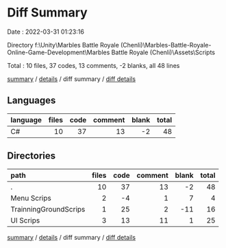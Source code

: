 # Diff Summary

Date : 2022-03-31 01:23:16

Directory f:\Unity\Marbles Battle Royale (Chenli)\Marbles-Battle-Royale-Online-Game-Development\Marbles Battle Royale (Chenli)\Assets\Scripts

Total : 10 files,  37 codes, 13 comments, -2 blanks, all 48 lines

[summary](results.md) / [details](details.md) / diff summary / [diff details](diff-details.md)

## Languages
| language | files | code | comment | blank | total |
| :--- | ---: | ---: | ---: | ---: | ---: |
| C# | 10 | 37 | 13 | -2 | 48 |

## Directories
| path | files | code | comment | blank | total |
| :--- | ---: | ---: | ---: | ---: | ---: |
| . | 10 | 37 | 13 | -2 | 48 |
| Menu Scrips | 2 | -4 | 1 | 7 | 4 |
| TrainningGroundScrips | 1 | 25 | 2 | -11 | 16 |
| UI Scrips | 3 | 13 | 11 | 1 | 25 |

[summary](results.md) / [details](details.md) / diff summary / [diff details](diff-details.md)